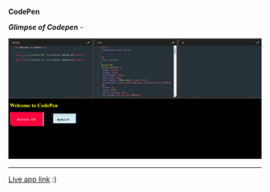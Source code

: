 **CodePen**

_**Glimpse of Codepen**_ -

![](codepen-clone-react/public/Screenshot.png)

____________________________________________________________________

[Live app link](https://codepen-c7940.web.app/) :)
